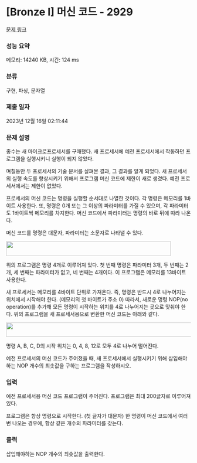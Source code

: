 # [Bronze I] 머신 코드 - 2929 

[문제 링크](https://www.acmicpc.net/problem/2929) 

### 성능 요약

메모리: 14240 KB, 시간: 124 ms

### 분류

구현, 파싱, 문자열

### 제출 일자

2023년 12월 16일 02:11:44

### 문제 설명

<p>종수는 새 마이크로프로세서를 구매했다. 새 프로세서에 예전 프로세서에서 작동하던 프로그램을 실행시키니 실행이 되지 않았다.</p>

<p>며칠동안 두 프로세서의 기술 문서를 살펴본 결과, 그 결과를 알게 되었다. 새 프로세서의 실행 속도를 향상시키기 위해서 프로그램 머신 코드에 제한이 새로 생겼다. 예전 프로세서에서는 제한이 없었다.</p>

<p>프로세서의 머신 코드는 명령을 실행할 순서대로 나열한 것이다. 각 명령은 메모리를 1바이트 사용한다. 또, 명령은 0개 또는 그 이상의 파라미터를 가질 수 있으며, 각 파라미터도 1바이트씩 메모리를 차지한다. 머신 코드에서 파라미터는 명령의 바로 뒤에 따라 나온다.</p>

<p>머신 코드를 명령은 대문자, 파라미터는 소문자로 나타낼 수 있다.</p>

<p><img alt="" src="https://upload.acmicpc.net/fe4ed474-b6e2-4d3f-9684-285c449e6cd5/-/preview/" style="width: 449px; height: 40px;"></p>

<p>위의 프로그램은 명령 4개로 이루어져 있다. 첫 번째 명령은 파라미터 3개, 두 번째는 2개, 세 번째는 파라미터가 없고, 네 번째는 4개이다. 이 프로그램은 메모리를 13바이트 사용한다.</p>

<p>새 프로세서는 메모리를 4바이트 단위로 가져온다. 즉, 명령은 반드시 4로 나누어지는 위치에서 시작해야 한다. (메모리의 첫 바이트가 주소 0) 따라서, 새로운 명령 NOP(no operation)를 추가해 모든 명령이 시작하는 위치를 4로 나누어지는 곳으로 맞춰야 한다. 위의 프로그램을 새 프로세서용으로 변환한 머신 코드는 아래와 같다.</p>

<p><img alt="" src="https://upload.acmicpc.net/7de22136-e041-428c-93cc-430ef7883a31/-/preview/" style="width: 585px; height: 39px;"></p>

<p>명령 A, B, C, D의 시작 위치는 0, 4, 8, 12로 모두 4로 나누어 떨어진다.</p>

<p>예전 프로세서의 머신 코드가 주어졌을 때, 새 프로세서에서 실행시키기 위해 삽입해야 하는 NOP 개수의 최솟값을 구하는 프로그램을 작성하시오.</p>

### 입력 

 <p>예전 프로세서용 머신 코드 프로그램이 주어진다. 프로그램은 최대 200글자로 이루어져 있다.</p>

<p>프로그램은 항상 명령으로 시작한다. (첫 글자가 대문자) 한 명령이 머신 코드에서 여러 번 나오는 경우에, 항상 같은 개수의 파라미터를 갖는다.</p>

### 출력 

 <p>삽입해야하는 NOP 개수의 최솟값을 출력한다.</p>

